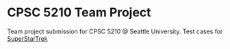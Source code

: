 # CPSC 5210 Team Project

Team project submission for CPSC 5210 @ Seattle University. Test cases for [SuperStarTrek](https://github.com/coding-horror/basic-computer-games/tree/main/84_Super_Star_Trek/csharp)
